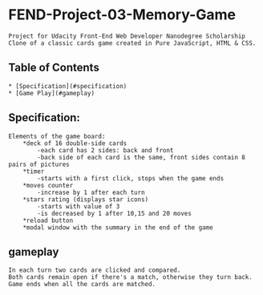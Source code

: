# FEND-Project-03-Memory-Game
    Project for Udacity Front-End Web Developer Nanodegree Scholarship
    Clone of a classic cards game created in Pure JavaScript, HTML & CSS.

## Table of Contents
    * [Specification](#specification)
    * [Game Play](#gameplay)


## Specification:
    Elements of the game board:
        *deck of 16 double-side cards
            -each card has 2 sides: back and front
            -back side of each card is the same, front sides contain 8 pairs of pictures
        *timer
            -starts with a first click, stops when the game ends
        *moves counter
            -increase by 1 after each turn
        *stars rating (displays star icons)
            -starts with value of 3
            -is decreased by 1 after 10,15 and 20 moves
        *reload button
        *modal window with the summary in the end of the game


## gameplay
    In each turn two cards are clicked and compared. 
    Both cards remain open if there's a match, otherwise they turn back. 
    Game ends when all the cards are matched.